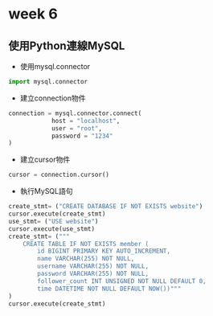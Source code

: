 # week 6
## 使用Python連線MySQL
*  使用mysql.connector
```python
import mysql.connector
```
*  建立connection物件
```python
connection = mysql.connector.connect(
            host = "localhost",
            user = "root",
            password = "1234"
)
```
*  建立cursor物件
```python
cursor = connection.cursor()
```
*  執行MySQL語句
```python
create_stmt= ("CREATE DATABASE IF NOT EXISTS website")
cursor.execute(create_stmt)
use_stmt= ("USE website")
cursor.execute(use_stmt)
create_stmt= ("""
    CREATE TABLE IF NOT EXISTS member (
        id BIGINT PRIMARY KEY AUTO_INCREMENT,
        name VARCHAR(255) NOT NULL,
        username VARCHAR(255) NOT NULL,    
        password VARCHAR(255) NOT NULL,    
        follower_count INT UNSIGNED NOT NULL DEFAULT 0,    
        time DATETIME NOT NULL DEFAULT NOW())"""
)
cursor.execute(create_stmt)
```
